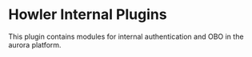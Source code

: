 # Howler Internal Plugins

This plugin contains modules for internal authentication and OBO in the aurora platform.
